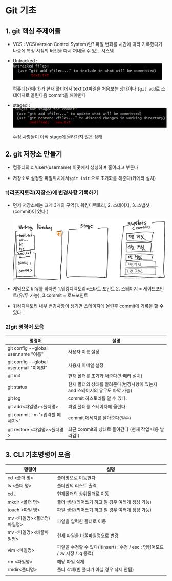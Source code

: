 # Git 기초

## 1. git 핵심 주제어들

- VCS : VCS(Version Control System)란? 파일 변화를 시간에 따라 기록했다가 나중에 특정 시점의 버전을 다시 꺼내올 수 있는 시스템

- Untracked : ![image-20201229170055490](basic.assets/image-20201229170055490.png)

  컴퓨터(카메라)가 현재 폴더에서 text.txt파일을 처음보는 상태이다 `$git add`로 스테이지로 올린다음 commit을 해야한다
  
- staged : ![image-20201229174116558](basic.assets/image-20201229174116558.png)

  수정 사항들이 아직  stage에 올라가지 않은 상태

## 2. git 저장소 만들기

- 컴퓨터의 c:/user/(username) 이곳에서 생성하며 홈이라고 부른다

- 저장소로 설정할 파일위치에서`$git init`  으로 초기화를 해준다(카메라 설치)

###   1)리포지토리(저장소)에 변경사항 기록하기

- 먼저 저장소에는 크게 3개의 구역(1. 워킹디렉토리, 2. 스테이지, 3. 스냅샷(commit)이 있다 )

  ![image-20201229174816226](basic.assets/image-20201229174816226.png)

- 게임으로 비유를 하자면 1.워킹디렉토리=스타트 포인트 2. 스테이지 = 세이브포인트(유/무 가능), 3.commit = 로드포인트

- 워킹디렉토리 내부 변경사항이 생기면 스테이지에 올린후 commit에 기록을 할 수 있다.

###   2)git 명령어 모음

| 명령어                                  | 설명                                                         |
| --------------------------------------- | ------------------------------------------------------------ |
| git config --global user.name "이름"    | 사용자 이름 설정                                             |
| git config --global user.email "이메일" | 사용자 이메일 설정                                           |
| git init                                | 현재 폴더를 초기화 해준다(카메라 설치)                       |
| git status                              | 현재 폴더의 상태를 알려준다(변경사항이 있는지 and 스테이지의 유무도 파악 가능) |
| git log                                 | commit 히스토리를 알 수 있다.                                |
| git add<파일명><폴더명>                 | 파일,폴더를 스테이지에 올린다                                |
| git commit -m '<입력할 메세지>'         | commit 메세지를 달아준다(필수)                               |
| git restore <파일명><폴더명>            | 최근 commit의 상태로 돌아간다 (현재 작업 내용 날라감!)       |




## 3. CLI 기초명령어 모음

| 명령어                     | 설명                                                         |
| -------------------------- | ------------------------------------------------------------ |
| cd <폴더 명>               | 폴더명으로 이동한다                                          |
| ls <폴더 명>               | 폴더안의 리스트 출력                                         |
| cd ..                      | 현재폴더의 상위폴더로 이동                                   |
| mkdir <폴더 명>            | 폴더 생성(띄어쓰기 하고 칠 경우 여러개 생성 가능)            |
| touch <파일 명>            | 파일 생성(띄어쓰기 하고 칠 경우 여러개 생성 가능)            |
| mv <파일명><폴더명/파일명> | 파일을 입력한 폴더로 이동                                    |
| mv <파일명><바꿀파일명>    | 현재 파일을 바꿀파일명으로 변경                              |
| vim <파일명>               | 파일을 수정할 수 있다(i(insert) : 수정 / esc : 명령어모드 / :w 저장 / :q 종료) |
| rm <파일명>                | 해당 파일 삭제                                               |
| rmdir<폴더명>              | 폴더 삭제(빈 폴더가 아닐 경우 삭제 안됨)                     |
|                            |                                                              |



